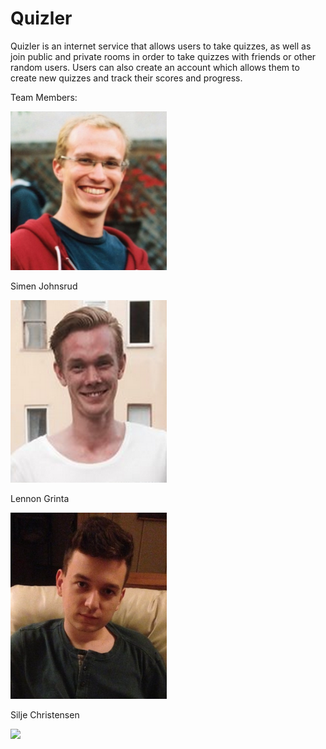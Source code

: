 # Quizler

Quizler is an internet service that allows users to take quizzes, as well as join public and private rooms in order to take quizzes with friends or other random users. Users can also create an account which allows them to create new quizzes and track their scores and progress.
 
Team Members:

<img src="./Pictures/1.png" width="250">

Simen Johnsrud

<img src="./Pictures/2.png" width="250">

Lennon Grinta

<img src="./Pictures/3.png" width="250">

Silje Christensen

<img src="./Pictures/bilde.png" width="250">
